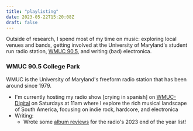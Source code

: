 ```yaml
---
title: "playlisting"
date: 2023-05-22T15:20:08Z
draft: false
---
```


Outside of research, I spend most of my time on music: exploring local venues and bands, getting involved at the University of Maryland's student run radio station, [WMUC 90.5](https://wmuc.umd.edu/), and writing (bad) electronica. 

### WMUC 90.5 College Park
WMUC is the University of Maryland's freeform radio station that has been around since 1979.

- I'm currently hosting my radio show [crying in spanish] on [WMUC-Digital](https://wmuc.umd.edu/) on Saturdays at 11am where I explore the rich musical landscape of South America, focusing on indie rock, hardcore, and electronica 
- Writing:
    - Wrote some [album reviews](https://wmuc.umd.edu/ghost-site/aoty-2023/) for the radio's 2023 end of the year list!
